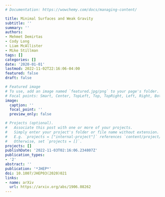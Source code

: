 ```yaml
---
# Documentation: https://wowchemy.com/docs/managing-content/

title: Minimal Surfaces and Weak Gravity
subtitle: ''
summary: ''
authors:
- Mehmet Demirtas
- Cody Long
- Liam McAllister
- Mike Stillman
tags: []
categories: []
date: '2020-01-01'
lastmod: 2022-11-02T22:16:06-04:00
featured: false
draft: false

# Featured image
# To use, add an image named `featured.jpg/png` to your page's folder.
# Focal points: Smart, Center, TopLeft, Top, TopRight, Left, Right, BottomLeft, Bottom, BottomRight.
image:
  caption: ''
  focal_point: ''
  preview_only: false

# Projects (optional).
#   Associate this post with one or more of your projects.
#   Simply enter your project's folder or file name without extension.
#   E.g. `projects = ["internal-project"]` references `content/project/deep-learning/index.md`.
#   Otherwise, set `projects = []`.
projects: []
publishDate: '2022-11-03T02:16:06.234807Z'
publication_types:
- '2'
abstract: ''
publication: '*JHEP*'
doi: 10.1007/JHEP03(2020)021
links:
- name: arXiv
  url: https://arxiv.org/abs/1906.08262
---
```

